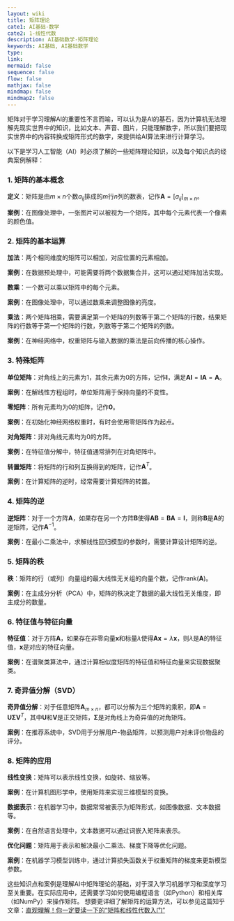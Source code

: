 ```yaml
---
layout: wiki
title: 矩阵理论
cate1: AI基础-数学
cate2: 1-线性代数
description: AI基础数学-矩阵理论
keywords: AI基础, AI基础数学
type:
link:
mermaid: false
sequence: false
flow: false
mathjax: false
mindmap: false
mindmap2: false
---
```




矩阵对于学习理解AI的重要性不言而喻，可以认为是AI的基石，因为计算机无法理解先现实世界中的知识，比如文本、声音、图片，只能理解数字，所以我们要把现实世界中的内容转换成矩阵形式的数字，来提供给AI算法来进行计算学习。

以下是学习人工智能（AI）时必须了解的一些矩阵理论知识，以及每个知识点的经典案例解释：

### 1. 矩阵的基本概念

**定义**：矩阵是由$m \times n$个数$a_{ij}$排成的$m$行$n$列的数表，记作$\mathbf{A} = [a_{ij}]_{m \times n}$。

**案例**：在图像处理中，一张图片可以被视为一个矩阵，其中每个元素代表一个像素的颜色值。

### 2. 矩阵的基本运算

**加法**：两个相同维度的矩阵可以相加，对应位置的元素相加。

**案例**：在数据预处理中，可能需要将两个数据集合并，这可以通过矩阵加法实现。

**数乘**：一个数可以乘以矩阵中的每个元素。

**案例**：在图像处理中，可以通过数乘来调整图像的亮度。

**乘法**：两个矩阵相乘，需要满足第一个矩阵的列数等于第二个矩阵的行数，结果矩阵的行数等于第一个矩阵的行数，列数等于第二个矩阵的列数。

**案例**：在神经网络中，权重矩阵与输入数据的乘法是前向传播的核心操作。

### 3. 特殊矩阵

**单位矩阵**：对角线上的元素为1，其余元素为0的方阵，记作$\mathbf{I}$，满足$\mathbf{AI} = \mathbf{IA} = \mathbf{A}$。

**案例**：在解线性方程组时，单位矩阵用于保持向量的不变性。

**零矩阵**：所有元素均为0的矩阵，记作$\mathbf{0}$。

**案例**：在初始化神经网络权重时，有时会使用零矩阵作为起点。

**对角矩阵**：非对角线元素均为0的方阵。

**案例**：在特征值分解中，特征值通常排列在对角矩阵中。

**转置矩阵**：将矩阵的行和列互换得到的矩阵，记作$\mathbf{A}^T$。

**案例**：在计算矩阵的逆时，经常需要计算矩阵的转置。

### 4. 矩阵的逆

**逆矩阵**：对于一个方阵$\mathbf{A}$，如果存在另一个方阵$\mathbf{B}$使得$\mathbf{AB} = \mathbf{BA} = \mathbf{I}$，则称$\mathbf{B}$是$\mathbf{A}$的逆矩阵，记作$\mathbf{A}^{-1}$。

**案例**：在最小二乘法中，求解线性回归模型的参数时，需要计算设计矩阵的逆。

### 5. 矩阵的秩

**秩**：矩阵的行（或列）向量组的最大线性无关组的向量个数，记作$\text{rank}(\mathbf{A})$。

**案例**：在主成分分析（PCA）中，矩阵的秩决定了数据的最大线性无关维度，即主成分的数量。

### 6. 特征值与特征向量

**特征值**：对于方阵$\mathbf{A}$，如果存在非零向量$\mathbf{x}$和标量$\lambda$使得$\mathbf{Ax} = \lambda \mathbf{x}$，则$\lambda$是$\mathbf{A}$的特征值，$\mathbf{x}$是对应的特征向量。

**案例**：在谱聚类算法中，通过计算相似度矩阵的特征值和特征向量来实现数据聚类。

### 7. 奇异值分解（SVD）

**奇异值分解**：对于任意矩阵$\mathbf{A}_{m \times n}$，都可以分解为三个矩阵的乘积，即$\mathbf{A} = \mathbf{U}\mathbf{\Sigma}\mathbf{V}^T$，其中$\mathbf{U}$和$\mathbf{V}$是正交矩阵，$\mathbf{\Sigma}$是对角线上为奇异值的对角矩阵。

**案例**：在推荐系统中，SVD用于分解用户-物品矩阵，以预测用户对未评价物品的评分。

### 8. 矩阵的应用

**线性变换**：矩阵可以表示线性变换，如旋转、缩放等。

**案例**：在计算机图形学中，使用矩阵来实现三维模型的变换。

**数据表示**：在机器学习中，数据常常被表示为矩阵形式，如图像数据、文本数据等。

**案例**：在自然语言处理中，文本数据可以通过词嵌入矩阵来表示。

**优化问题**：矩阵用于表示和解决最小二乘法、梯度下降等优化问题。

**案例**：在机器学习模型训练中，通过计算损失函数关于权重矩阵的梯度来更新模型参数。

这些知识点和案例是理解AI中矩阵理论的基础，对于深入学习机器学习和深度学习至关重要。在实际应用中，还需要学习如何使用编程语言（如Python）和相关库（如NumPy）来操作矩阵。
想要更详细了解矩阵的运算方法，可以参见这篇知乎文章：[直观理解！你一定要读一下的“矩阵和线性代数入门”](https://zhuanlan.zhihu.com/p/137112358)
